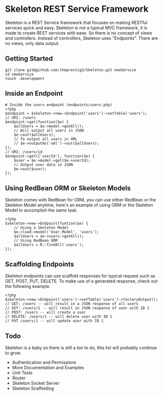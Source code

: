 # Skeleton REST Service Framework

Skeleton is a REST Service framework that focuses on making RESTful services quick and easy. Skeleton is not a typical MVC framework, it is made to create REST services with ease. So there is no concept of views and controllers. Instead of controllers, Skeleton uses "Endpoints". There are no views, only data output.

## Getting Started ##
    git clone git@github.com:theprestig3/Skeleton.git newService
	cd newService
	touch .development

## Inside an Endpoint ##
	# Inside the users endpoint (endpoints/users.php)
	<?php
	$endpoint = $skeleton->new->Endpoint('users')->setTable('users');
	// URI: /users
	$endpoint->get(function($e) {
		$allUsers = $e->model->getAll();
		// Will output all users in JSON
		$e->out($allUsers);
		// To output all users in XML
		// $e->outputAs('xml')->out($allUsers);
	});
	// URI: /users/id
	$endpoint->get(['userId'], function($e) {
		$user = $e->model->get($e->userId);
		// Output user data in JSON
		$e->out($user);
	});

## Using RedBean ORM or Skeleton Models ##

Skeleton comes with RedBean for ORM, you can use either RedBean or the Skeleton Model anytime, here's an example of using ORM or the Skeleton Model to accomplish the same task.

    <?php
	$skeleton->new->Endpoint(funtion($e) {
		// Using a Skeleton Model
		$e->load->model('User_Model', 'users');
		$allUsers = $e->users->getAll();
		// Using RedBean ORM
		$allUsers = R::findAll('users');
	});

## Scaffolding Endpoints ##

Skeleton endpoints can use scaffold responses for typical request such as GET, POST, PUT, DELETE. To make use of a generated response, check out the following example.

    <?php
	$skeleton->new->Endpoint('users')->setTable('users')->factoryOutput();
	// GET: /users -- will result in a JSON response of all users
	// GET: /users/1 -- will result in JSON response of user with ID 1
	// POST: /users -- will create a user
	// DELETE: /users/1 -- will delete user with ID 1
	// PUT /users/1 -- will update user with ID 1

## Todo ##

Skeleton is a baby so there is still a ton to do, this list will probably continue to grow.

- Authentication and Permissions
- More Documentation and Examples
- Unit Tests
- Router
- Skeleton Socket Server
- Skeleton Scaffolding
		

	